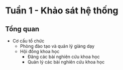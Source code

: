 # Tuần 1 - Khảo sát hệ thống

## Tổng quan
- Cơ cấu tổ chức
    - Phòng đào tạo và quản lý giảng dạy
    - Hội đồng khoa học
        - Đăng các bài nghiên cứu khoa học
        - Quản lý các bài nghiên cứu khoa học
